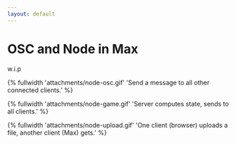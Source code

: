 ```yaml
---
layout: default
---
```


# OSC and Node in Max<!-- omit in toc -->

w.i.p

{% fullwidth 'attachments/node-osc.gif' 'Send a message to all other connected clients.' %}


{% fullwidth 'attachments/node-game.gif' 'Server computes state, sends to all clients.' %}


{% fullwidth 'attachments/node-upload.gif' 'One client (browser) uploads a file, another client (Max) gets.' %}